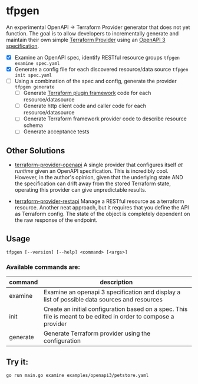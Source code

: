 # tfpgen

An experimental OpenAPI → Terraform Provider generator that does not yet function. The goal is to allow developers to incrementally generate and maintain their own simple [Terraform Provider](https://www.terraform.io/registry/providers) using an [OpenAPI 3 specification](https://en.wikipedia.org/wiki/OpenAPI_Specification).

- [x] Examine an OpenAPI spec, identify RESTful resource groups `tfpgen examine spec.yaml`
- [x] Generate a config file for each discovered resource/data source `tfpgen init spec.yaml`
- [ ] Using a combination of the spec and config, generate the provider `tfpgen generate`
  - [ ] Generate [Terraform plugin framework](https://github.com/hashicorp/terraform-plugin-framework) code for each resource/datasource
  - [ ] Generate http client code and caller code for each resource/datasource
  - [ ] Generate Terraform framework provider code to describe resource schema
  - [ ] Generate acceptance tests

## Other Solutions

- [terraform-provider-openapi](https://github.com/dikhan/terraform-provider-openapi)
A single provider that configures itself _at runtime_ given an OpenAPI specification. This is incredibly cool. However, in the author's opinion, given that the underlying state AND the specification can drift away from the stored Terraform state, operating this provider can give unpredictable results.

- [terraform-provider-restapi](https://github.com/Mastercard/terraform-provider-restapi)
Manage a RESTful resource as a terraform resource. Another neat approach, but it requires that you define the API as Terraform config. The state of the object is completely dependent on the raw response of the endpoint.

## Usage

`tfpgen [--version] [--help] <command> [<args>]`

### Available commands are:

| command  | description                                                                                                     |
|----------|-----------------------------------------------------------------------------------------------------------------|
| examine  | Examine an openapi 3 specification and display a list of possible data sources and resources                    |
| init     | Create an initial configuration based on a spec. This file is meant to be edited in order to compose a provider |
| generate | Generate Terraform provider using the configuration                                                             |

## Try it:

`go run main.go examine examples/openapi3/petstore.yaml`
